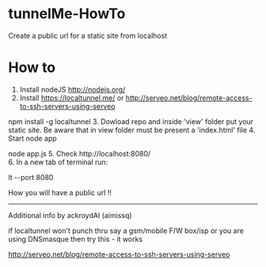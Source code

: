 tunnelMe-HowTo
==============

Create a public url for a static site from localhost


How to
======
 1. Install nodeJS http://nodejs.org/
 2. Install https://localtunnel.me/ or http://serveo.net/blog/remote-access-to-ssh-servers-using-serveo
 
 npm install -g localtunnel
 3. Dowload repo and inside 'view' folder put your static site. Be aware that in view folder
    must be present a 'index.html' file
 4. Start node app
 
 node app.js
 5. Check http://localhost:8080/      
 6. In a new tab of terminal run:
 
 lt --port 8080
      
How you will have a public url !!

------------------------------------------------------------------------------------------------------------------

Additional info by ackroydAI (aimissq)

if localtunnel won't punch thru say a gsm/mobile F/W box/isp or you are using DNSmasque then try this - it works

http://serveo.net/blog/remote-access-to-ssh-servers-using-serveo
